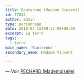 ```yaml
---
title: Bouteroue (Madame Vincent)
id: 77044
author: admin
type: personnage
date: 2010-02-15T09:57:09+00:00
excerpt: La Terre
tags:
  - terre
main_name: 'Bouteroue '
secondary_name: Madame Vincent

---
```

— Voir [PECHARD (Mademoiselle)][1]

 [1]: http://